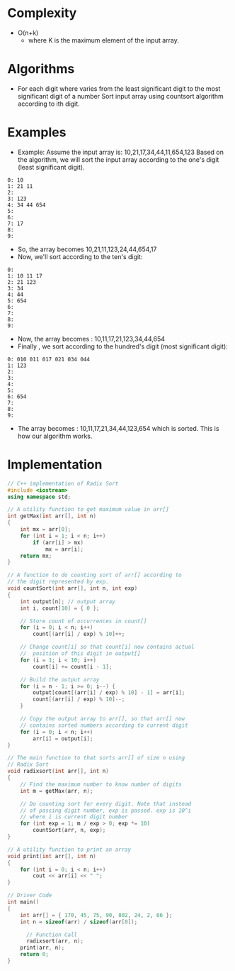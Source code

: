 # Complexity

- O(n+k)
  - where K is the maximum element of the input array.

# Algorithms

- For each digit where varies from the least significant digit to the most significant digit of a number Sort input array using countsort algorithm according to ith digit.

# Examples

- Example: Assume the input array is: 10,21,17,34,44,11,654,123
  Based on the algorithm, we will sort the input array according to the one's digit (least significant digit).

```
0: 10
1: 21 11
2:
3: 123
4: 34 44 654
5:
6:
7: 17
8:
9:
```

- So, the array becomes 10,21,11,123,24,44,654,17
- Now, we'll sort according to the ten's digit:

```
0:
1: 10 11 17
2: 21 123
3: 34
4: 44
5: 654
6:
7:
8:
9:
```

- Now, the array becomes : 10,11,17,21,123,34,44,654
- Finally , we sort according to the hundred's digit (most significant digit):

```
0: 010 011 017 021 034 044
1: 123
2:
3:
4:
5:
6: 654
7:
8:
9:
```

- The array becomes : 10,11,17,21,34,44,123,654 which is sorted. This is how our algorithm works.

# Implementation

```c++
// C++ implementation of Radix Sort
#include <iostream>
using namespace std;

// A utility function to get maximum value in arr[]
int getMax(int arr[], int n)
{
    int mx = arr[0];
    for (int i = 1; i < n; i++)
        if (arr[i] > mx)
            mx = arr[i];
    return mx;
}

// A function to do counting sort of arr[] according to
// the digit represented by exp.
void countSort(int arr[], int n, int exp)
{
    int output[n]; // output array
    int i, count[10] = { 0 };

    // Store count of occurrences in count[]
    for (i = 0; i < n; i++)
        count[(arr[i] / exp) % 10]++;

    // Change count[i] so that count[i] now contains actual
    //  position of this digit in output[]
    for (i = 1; i < 10; i++)
        count[i] += count[i - 1];

    // Build the output array
    for (i = n - 1; i >= 0; i--) {
        output[count[(arr[i] / exp) % 10] - 1] = arr[i];
        count[(arr[i] / exp) % 10]--;
    }

    // Copy the output array to arr[], so that arr[] now
    // contains sorted numbers according to current digit
    for (i = 0; i < n; i++)
        arr[i] = output[i];
}

// The main function to that sorts arr[] of size n using
// Radix Sort
void radixsort(int arr[], int n)
{
    // Find the maximum number to know number of digits
    int m = getMax(arr, n);

    // Do counting sort for every digit. Note that instead
    // of passing digit number, exp is passed. exp is 10^i
    // where i is current digit number
    for (int exp = 1; m / exp > 0; exp *= 10)
        countSort(arr, n, exp);
}

// A utility function to print an array
void print(int arr[], int n)
{
    for (int i = 0; i < n; i++)
        cout << arr[i] << " ";
}

// Driver Code
int main()
{
    int arr[] = { 170, 45, 75, 90, 802, 24, 2, 66 };
    int n = sizeof(arr) / sizeof(arr[0]);

      // Function Call
      radixsort(arr, n);
    print(arr, n);
    return 0;
}
```
